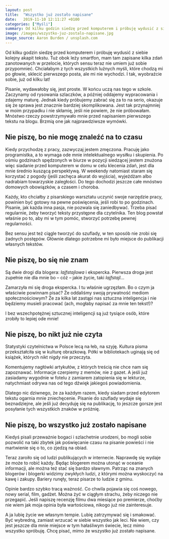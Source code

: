 ```yaml
---
layout: post
title:  "Wszystko już zostało napisane"
date:   2019-11-10 12:11:27 +0100
categories: ["Myśli"]
summary: Od kilku godzin siedzę przed komputerem i próbuję wydusić z siebie kolejny akapit tekstu. Tuż obok leży smartfon, mam tam zapisane kilka zdań zanotowanych w przelocie, których sensu teraz nie umiem już sobie przypomnieć. Chciałabym z tych wszystkich luźnych myśli, które chodzą mi po głowie, sklecić pierwszego posta, ale mi nie wychodzi. I tak, wyobraźcie sobie, już od kilku lat!
image: /images/wszystko-juz-zostalo-napisane.jpg
image_source: Aaron Burden / unsplash.com
---
```


Od kilku godzin siedzę przed komputerem i próbuję wydusić z siebie kolejny akapit tekstu. Tuż obok leży smartfon, mam tam zapisane kilka zdań zanotowanych w przelocie, których sensu teraz nie umiem już sobie przypomnieć. Chciałabym z tych wszystkich luźnych myśli, które chodzą mi po głowie, sklecić pierwszego posta, ale mi nie wychodzi. I tak, wyobraźcie sobie, już od kilku lat!

Pisanie, wydawałoby się, jest proste. W końcu uczą nas tego w szkole. Zaczynamy od rysowania szlaczków, a później oddajemy wypracowania i zdajemy maturę. Jednak kiedy próbujemy zabrać się za to na serio, okazuje się że sprawa jest znacznie bardziej skomplikowana. Jest tak przynajmniej w moim przypadku i nie skłamię, jeśli nie powiem, że nie próbowałam. Mnóstwo rzeczy powstrzymywało mnie przed napisaniem pierwszego tekstu na blogu. Brzmią one jak najprawdziwsze wymówki.

## Nie piszę, bo nie mogę znaleźć na to czasu

Kiedy przychodzę z pracy, zazwyczaj jestem zmęczona. Pracuję jako programistka, a to wymaga ode mnie intelektualnego wysiłku i skupienia. Po ośmiu godzinach spędzonych w biurze w pozycji siedzącej jestem znużona więc siadanie przed komputerem w domu w celu klecenia zdań, jest dla mnie średnio kuszącą perspektywą. W weekendy natomiast staram się korzystać z pogody (jeśli zachęca akurat do wyjścia), wyjeżdżam albo nadrabiam towarzyskie zaległości. Do tego dochodzi jeszcze całe mnóstwo domowych obowiązków, a czasem i choroba.

Każdy, kto chciałby z pisarskiego warsztatu uczynić swoje narzędzie pracy, powinien być gotowy na pewne poświęcenia, jeśli robi to po godzinach. Pisanie, jak każda inna pasja, nie pozwala się zaniedbywać. Trzeba pisać regularnie, żeby tworzyć teksty przystępne dla czytelnika. Ten blog powstał właśnie po to, aby mi w tym pomóc, stworzyć potrzebę pewnej regularności. 

Bez sensu jest też ciągle tworzyć do szuflady, w ten sposób nie zrobi się żadnych postępów. Głównie dlatego potrzebne mi było miejsce do publikacji własnych tekstów.

## Nie piszę, bo się nie znam

Są dwie drogi dla blogera: _lajfstajlowa_ i ekspercka. Pierwsza droga jest zupełnie nie dla mnie bo &ndash; cóż &ndash; jakie życie, taki _lajfstajl_...

Zamarzyła mi się droga ekspercka. I tu właśnie ugrzęzłam. Bo o czym ja właściwie powinnam pisać? Że oddaliśmy swoją prywatność mediom społecznościowym? Że za kilka lat zastąpi nas sztuczna inteligencja i nie będziemy musieli pracować (ach, mogłaby napisać za mnie ten tekst!)?

I bez wszechpotężnej sztucznej inteligencji są już tysiące osób, które zrobiły to lepiej ode mnie!

## Nie piszę, bo nikt już nie czyta

Statystyki czytelnictwa w Polsce lecą na łeb, na szyję. Kultura pisma przekształciła się w kulturę obrazkową. Półki w bibliotekach uginają się od książek, których nikt nigdy nie przeczyta.

Komentujemy nagłówki artykułów, z których treścią nie chce nam się zapoznawać. Informacje czerpiemy z memów, nie z gazet. A jeśli już zasiadamy wygodnie w fotelu z zamiarem zatopienia się w lekturze, natychmiast odrywa nas od tego dźwięk jakiegoś powiadomienia.

Dlatego nic dziwnego, że za każdym razem, kiedy siadam przed edytorem tekstu ogarnia mnie zniechęcenie. Pisanie do szuflady wydaje się beznadziejne, ale jeśli już decyduję się na publikację, to jeszcze gorsze jest posyłanie tych wszystkich znaków w próżnię.

## Nie piszę, bo wszystko już zostało napisane

Kiedyś pisali przeważnie bogaci i szlachetnie urodzeni, bo mogli sobie pozwolić na taki zbytek jak poświęcanie czasu na pisanie powieści i nie martwienie się o to, co zjedzą na obiad.

Teraz zaroiło się od ludzi publikujących w internecie. Naprawdę się wydaje że może to robić każdy. Będąc blogerem można utonąć w oceanie informacji, ale można też stać się bardzo sławnym. Patrząc na znanych blogerów i blogerki widzimy zwykłych ludzi, z którymi można wyskoczyć na kawę i zakupy. Bariery runęły, teraz pisarze to ludzie z gminu.

Opinie bardzo szybko tracą ważność. Co chwila pojawia się coś nowego, nowy serial, film, gadżet. Można żyć w ciągłym strachu, żeby niczego nie przegapić. Jeśli napiszę recenzję filmu dwa miesiące po premierze, choćby nie wiem jak moja opinia była wartościowa, nikogo już nie zainteresuje.

A ja lubię życie we własnym tempie. Lubię zatrzymywać się i smakować. Być wybredną, zamiast wrzucać w siebie wszystko jak leci. Nie wiem, czy jest jeszcze dla mnie miejsce w tym hałaśliwym świecie, lecz mimo wszystko spróbuję. Chcę pisać, mimo że wszystko już zostało napisane.